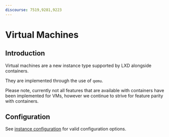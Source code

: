 ```yaml
---
discourse: 7519,9281,9223
---
```


# Virtual Machines
## Introduction
Virtual machines are a new instance type supported by LXD alongside containers.

They are implemented through the use of `qemu`.

Please note, currently not all features that are available with containers have been implemented for VMs,
however we continue to strive for feature parity with containers.

## Configuration
See [instance configuration](instances.md) for valid configuration options.
